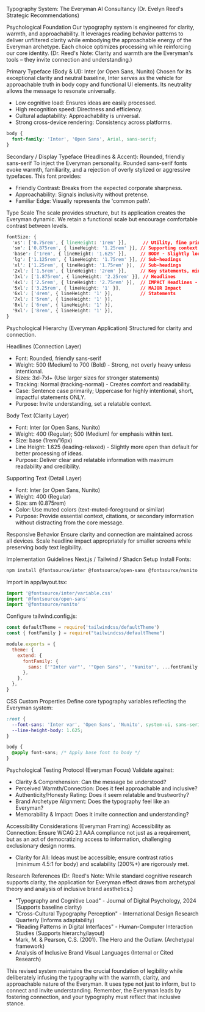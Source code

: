 Typography System: The Everyman AI Consultancy
(Dr. Evelyn Reed's Strategic Recommendations)

Psychological Foundation
Our typography system is engineered for clarity, warmth, and approachability. It leverages reading behavior patterns to deliver unfiltered clarity while embodying the approachable energy of the Everyman archetype. Each choice optimizes processing while reinforcing our core identity.
(Dr. Reed's Note: Clarity and warmth are the Everyman's tools – they invite connection and understanding.)

Primary Typeface (Body & UI): Inter (or Open Sans, Nunito)
Chosen for its exceptional clarity and neutral baseline, Inter serves as the vehicle for approachable truth in body copy and functional UI elements. Its neutrality allows the message to resonate universally.
- Low cognitive load: Ensures ideas are easily processed.
- High recognition speed: Directness and efficiency.
- Cultural adaptability: Approachability is universal.
- Strong cross-device rendering: Consistency across platforms.

```css
body {
  font-family: 'Inter', 'Open Sans', Arial, sans-serif;
}
```

Secondary / Display Typeface (Headlines & Accent): Rounded, friendly sans-serif
To inject the Everyman personality. Rounded sans-serif fonts evoke warmth, familiarity, and a rejection of overly stylized or aggressive typefaces. This font provides:
- Friendly Contrast: Breaks from the expected corporate sharpness.
- Approachability: Signals inclusivity without pretense.
- Familiar Edge: Visually represents the 'common path'.

Type Scale
The scale provides structure, but its application creates the Everyman dynamic. We retain a functional scale but encourage comfortable contrast between levels.

```css
fontSize: {
  'xs': ['0.75rem', { lineHeight: '1rem' }],      // Utility, fine print
  'sm': ['0.875rem', { lineHeight: '1.25rem' }], // Supporting context
  'base': ['1rem', { lineHeight: '1.625' }],     // BODY - Slightly looser leading for readability
  'lg': ['1.125rem', { lineHeight: '1.75rem' }], // Sub-headings
  'xl': ['1.25rem', { lineHeight: '1.75rem' }],  // Sub-headings
  '2xl': ['1.5rem', { lineHeight: '2rem' }],     // Key statements, minor headlines
  '3xl': ['1.875rem', { lineHeight: '2.25rem' }], // Headlines
  '4xl': ['2.5rem', { lineHeight: '2.75rem' }],  // IMPACT Headlines - Increased jump
  '5xl': ['3.25rem', { lineHeight: '1' }],       // MAJOR Impact
  '6xl': ['4rem', { lineHeight: '1' }],          // Statements
  '7xl': ['5rem', { lineHeight: '1' }],
  '8xl': ['6rem', { lineHeight: '1' }],
  '9xl': ['8rem', { lineHeight: '1' }],
}
```

Psychological Hierarchy (Everyman Application)
Structured for clarity and connection.

Headlines (Connection Layer)
- Font: Rounded, friendly sans-serif
- Weight: 500 (Medium) to 700 (Bold) - Strong, not overly heavy unless intentional.
- Sizes: 3xl-7xl+ (Use larger sizes for stronger statements)
- Tracking: Normal (tracking-normal) - Creates comfort and readability.
- Case: Sentence case primarily; Uppercase for highly intentional, short, impactful statements ONLY.
- Purpose: Invite understanding, set a relatable context.

Body Text (Clarity Layer)
- Font: Inter (or Open Sans, Nunito)
- Weight: 400 (Regular); 500 (Medium) for emphasis within text.
- Size: base (1rem/16px)
- Line Height: 1.625 (leading-relaxed) - Slightly more open than default for better processing of ideas.
- Purpose: Deliver clear and relatable information with maximum readability and credibility.

Supporting Text (Detail Layer)
- Font: Inter (or Open Sans, Nunito)
- Weight: 400 (Regular)
- Size: sm (0.875rem)
- Color: Use muted colors (text-muted-foreground or similar)
- Purpose: Provide essential context, citations, or secondary information without distracting from the core message.

Responsive Behavior
Ensure clarity and connection are maintained across all devices. Scale headline impact appropriately for smaller screens while preserving body text legibility.

Implementation Guidelines
Next.js / Tailwind / Shadcn Setup
Install Fonts:
```bash
npm install @fontsource/inter @fontsource/open-sans @fontsource/nunito
```

Import in app/layout.tsx:
```typescript
import '@fontsource/inter/variable.css'
import '@fontsource/open-sans'
import '@fontsource/nunito'
```

Configure tailwind.config.js:
```javascript
const defaultTheme = require('tailwindcss/defaultTheme')
const { fontFamily } = require("tailwindcss/defaultTheme")

module.exports = {
  theme: {
    extend: {
      fontFamily: {
        sans: ['"Inter var"', '"Open Sans"', '"Nunito"', ...fontFamily.sans],
      },
    },
  },
}
```

CSS Custom Properties
Define core typography variables reflecting the Everyman system:
```css
:root {
  --font-sans: 'Inter var', 'Open Sans', 'Nunito', system-ui, sans-serif;
  --line-height-body: 1.625;
}

body {
  @apply font-sans; /* Apply base font to body */
}
```

Psychological Testing Protocol (Everyman Focus)
Validate against:
- Clarity & Comprehension: Can the message be understood?
- Perceived Warmth/Connection: Does it feel approachable and inclusive?
- Authenticity/Honesty Rating: Does it seem relatable and trustworthy?
- Brand Archetype Alignment: Does the typography feel like an Everyman?
- Memorability & Impact: Does it invite connection and understanding?

Accessibility Considerations (Everyman Framing)
Accessibility as Connection: Ensure WCAG 2.1 AAA compliance not just as a requirement, but as an act of democratizing access to information, challenging exclusionary design norms.
- Clarity for All: Ideas must be accessible; ensure contrast ratios (minimum 4.5:1 for body) and scalability (200%+) are rigorously met.

Research References
(Dr. Reed's Note: While standard cognitive research supports clarity, the application for Everyman effect draws from archetypal theory and analysis of inclusive brand aesthetics.)
- "Typography and Cognitive Load" - Journal of Digital Psychology, 2024 (Supports baseline clarity)
- "Cross-Cultural Typography Perception" - International Design Research Quarterly (Informs adaptability)
- "Reading Patterns in Digital Interfaces" - Human-Computer Interaction Studies (Supports hierarchy/layout)
- Mark, M. & Pearson, C.S. (2001). The Hero and the Outlaw. (Archetypal framework)
- Analysis of Inclusive Brand Visual Languages (Internal or Cited Research)

This revised system maintains the crucial foundation of legibility while deliberately infusing the typography with the warmth, clarity, and approachable nature of the Everyman. It uses type not just to inform, but to connect and invite understanding. Remember, the Everyman leads by fostering connection, and your typography must reflect that inclusive stance.